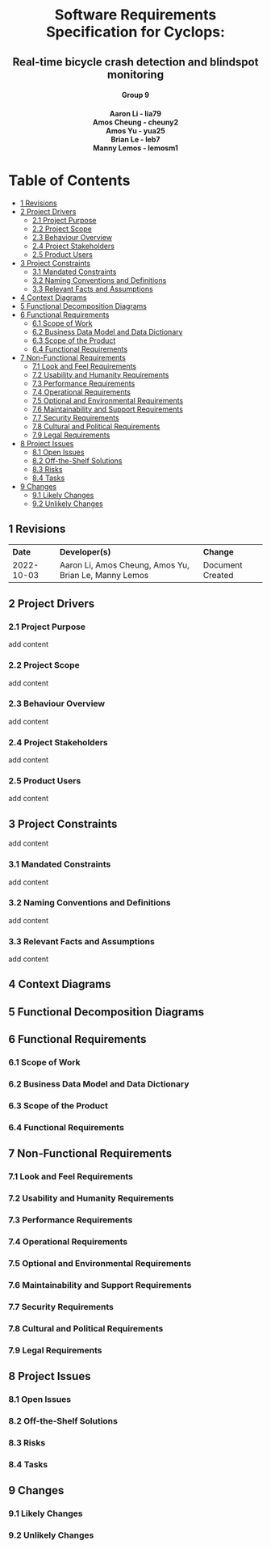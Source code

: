 <!--Title Page-->
<div style="text-align: center;"> 
    <h1 id="Document_Title">Software Requirements Specification for Cyclops:</h1>
    <h2 id="Document Description">Real-time bicycle crash detection and blindspot monitoring</h2>
    <h4 id="Group_Info">Group 9</h4>
    <h4 id="Author_Info">
        Aaron Li    - lia79     <br>
        Amos Cheung - cheuny2   <br>
        Amos Yu     - yua25     <br>
        Brian Le    - leb7      <br>
        Manny Lemos - lemosm1   <br>
    </h4>
</div>

<!--Page Break-->
<div style="page-break-after: always;"></div>

<!-- Table of Contents-->
# Table of Contents <!-- omit in toc -->
- [1 Revisions](#1-revisions)
- [2 Project Drivers](#2-project-drivers)
  - [2.1 Project Purpose](#21-project-purpose)
  - [2.2 Project Scope](#22-project-scope)
  - [2.3 Behaviour Overview](#23-behaviour-overview)
  - [2.4 Project Stakeholders](#24-project-stakeholders)
  - [2.5 Product Users](#25-product-users)
- [3 Project Constraints](#3-project-constraints)
  - [3.1 Mandated Constraints](#31-mandated-constraints)
  - [3.2 Naming Conventions and Definitions](#32-naming-conventions-and-definitions)
  - [3.3 Relevant Facts and Assumptions](#33-relevant-facts-and-assumptions)
- [4 Context Diagrams](#4-context-diagrams)
- [5 Functional Decomposition Diagrams](#5-functional-decomposition-diagrams)
- [6 Functional Requirements](#6-functional-requirements)
  - [6.1 Scope of Work](#61-scope-of-work)
  - [6.2 Business Data Model and Data Dictionary](#62-business-data-model-and-data-dictionary)
  - [6.3 Scope of the Product](#63-scope-of-the-product)
  - [6.4 Functional Requirements](#64-functional-requirements)
- [7 Non-Functional Requirements](#7-non-functional-requirements)
  - [7.1 Look and Feel Requirements](#71-look-and-feel-requirements)
  - [7.2 Usability and Humanity Requirements](#72-usability-and-humanity-requirements)
  - [7.3 Performance Requirements](#73-performance-requirements)
  - [7.4 Operational Requirements](#74-operational-requirements)
  - [7.5 Optional and Environmental Requirements](#75-optional-and-environmental-requirements)
  - [7.6 Maintainability and Support Requirements](#76-maintainability-and-support-requirements)
  - [7.7 Security Requirements](#77-security-requirements)
  - [7.8 Cultural and Political Requirements](#78-cultural-and-political-requirements)
  - [7.9 Legal Requirements](#79-legal-requirements)
- [8 Project Issues](#8-project-issues)
  - [8.1 Open Issues](#81-open-issues)
  - [8.2 Off-the-Shelf Solutions](#82-off-the-shelf-solutions)
  - [8.3 Risks](#83-risks)
  - [8.4 Tasks](#84-tasks)
- [9 Changes](#9-changes)
  - [9.1 Likely Changes](#91-likely-changes)
  - [9.2 Unlikely Changes](#92-unlikely-changes)

<!--Page Break-->
<div style="page-break-after: always;"></div>

<!--Revision History-->
## 1 Revisions
<table style="width: 100%; text-align: left;">
    <tr>
        <th>Date</th>
        <th>Developer(s)</th>
        <th>Change</th>
    </tr>
    <tr>
        <td>2022-10-03</th>
        <td>Aaron Li, Amos Cheung, Amos Yu, Brian Le, Manny Lemos</th>
        <td>Document Created</th>
    </tr>
</table>

<!--Page Break-->
<div style="page-break-after: always;"></div>

## 2 Project Drivers
### 2.1 Project Purpose
add content
### 2.2 Project Scope
add content
### 2.3 Behaviour Overview
add content
### 2.4 Project Stakeholders
add content
### 2.5 Product Users
add content
## 3 Project Constraints
add content
### 3.1 Mandated Constraints
add content
### 3.2 Naming Conventions and Definitions
add content
### 3.3 Relevant Facts and Assumptions
add content
## 4 Context Diagrams
## 5 Functional Decomposition Diagrams
## 6 Functional Requirements
### 6.1 Scope of Work
### 6.2 Business Data Model and Data Dictionary
### 6.3 Scope of the Product
### 6.4 Functional Requirements
## 7 Non-Functional Requirements
### 7.1 Look and Feel Requirements
### 7.2 Usability and Humanity Requirements
### 7.3 Performance Requirements
### 7.4 Operational Requirements
### 7.5 Optional and Environmental Requirements
### 7.6 Maintainability and Support Requirements
### 7.7 Security Requirements
### 7.8 Cultural and Political Requirements
### 7.9 Legal Requirements

## 8 Project Issues
### 8.1 Open Issues
### 8.2 Off-the-Shelf Solutions
### 8.3 Risks
### 8.4 Tasks

## 9 Changes
### 9.1 Likely Changes
### 9.2 Unlikely Changes

